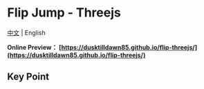 # Flip Jump - Threejs

[中文](README.md) | English

**Online Preview： [https://dusktilldawn85.github.io/flip-threejs/](https://dusktilldawn85.github.io/flip-threejs/)**

## Key Point
